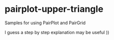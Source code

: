 # pairplot-upper-triangle

Samples for using PairPlot and PairGrid

I guess a step by step explanation may be useful ))

